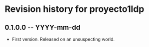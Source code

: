 # Revision history for proyecto1ldp

## 0.1.0.0 -- YYYY-mm-dd

* First version. Released on an unsuspecting world.
